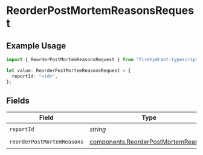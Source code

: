 # ReorderPostMortemReasonsRequest

## Example Usage

```typescript
import { ReorderPostMortemReasonsRequest } from "firehydrant-typescript-sdk/models/operations";

let value: ReorderPostMortemReasonsRequest = {
  reportId: "<id>",
};
```

## Fields

| Field                                                                                      | Type                                                                                       | Required                                                                                   | Description                                                                                |
| ------------------------------------------------------------------------------------------ | ------------------------------------------------------------------------------------------ | ------------------------------------------------------------------------------------------ | ------------------------------------------------------------------------------------------ |
| `reportId`                                                                                 | *string*                                                                                   | :heavy_check_mark:                                                                         | N/A                                                                                        |
| `reorderPostMortemReasons`                                                                 | [components.ReorderPostMortemReasons](../../models/components/reorderpostmortemreasons.md) | :heavy_check_mark:                                                                         | N/A                                                                                        |